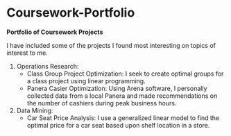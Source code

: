 # Coursework-Portfolio
**Portfolio of Coursework Projects**

I have included some of the projects I found most interesting on topics of interest to me.

1. Operations Research:
    * Class Group Project Optimization: I seek to create optimal groups for a class project using linear programming.
    * Panera Casier Optimization: Using Arena software, I personally collected data from a local Panera and made recommendations on the number of cashiers during peak business hours.
2. Data Mining:
    * Car Seat Price Analysis: I use a generalized linear model to find the optimal price for a car seat based upon shelf location in a store.
